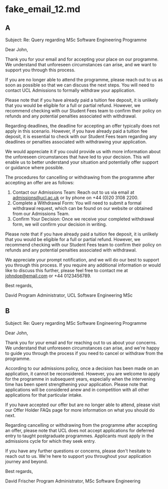 # fake_email_12.md

## A

Subject: Re: Query regarding MSc Software Engineering Programme

Dear John,

Thank you for your email and for accepting your place on our programme. We understand that unforeseen circumstances can arise, and we want to support you through this process.

If you are no longer able to attend the programme, please reach out to us as soon as possible so that we can discuss the next steps. You will need to contact UCL Admissions to formally withdraw your application.

Please note that if you have already paid a tuition fee deposit, it is unlikely that you would be eligible for a full or partial refund. However, we recommend checking with our Student Fees team to confirm their policy on refunds and any potential penalties associated with withdrawal.

Regarding deadlines, the deadline for accepting an offer typically does not apply in this scenario. However, if you have already paid a tuition fee deposit, it is essential to check with our Student Fees team regarding any deadlines or penalties associated with withdrawing your application.

We would appreciate it if you could provide us with more information about the unforeseen circumstances that have led to your decision. This will enable us to better understand your situation and potentially offer support or guidance where possible.

The procedures for cancelling or withdrawing from the programme after accepting an offer are as follows:

1. Contact our Admissions Team: Reach out to us via email at [admissions@ucl.ac.uk](mailto:admissions@ucl.ac.uk) or by phone on +44 (0)20 3108 2200.
2. Complete a Withdrawal Form: You will need to submit a formal withdrawal request, which can be found on our website or obtained from our Admissions Team.
3. Confirm Your Decision: Once we receive your completed withdrawal form, we will confirm your decision in writing.

Please note that if you have already paid a tuition fee deposit, it is unlikely that you would be eligible for a full or partial refund. However, we recommend checking with our Student Fees team to confirm their policy on refunds and any potential penalties associated with withdrawal.

We appreciate your prompt notification, and we will do our best to support you through this process. If you require any additional information or would like to discuss this further, please feel free to contact me at [johndoe@email.com](mailto:johndoe@email.com) or +44 0123456789.

Best regards,

David
Program Administrator, UCL Software Engineering MSc

## B

Subject: Re: Query regarding MSc Software Engineering Programme

Dear John,

Thank you for your email and for reaching out to us about your concerns. We understand that unforeseen circumstances can arise, and we're happy to guide you through the process if you need to cancel or withdraw from the programme.

According to our admissions policy, once a decision has been made on an application, it cannot be reconsidered. However, you are welcome to apply for the programme in subsequent years, especially when the intervening time has been spent strengthening your application. Please note that applications will be considered anew and in competition with all other applications for that particular intake.

If you have accepted our offer but are no longer able to attend, please visit our Offer Holder FAQs page for more information on what you should do next.

Regarding cancelling or withdrawing from the programme after accepting an offer, please note that UCL does not accept applications for deferred entry to taught postgraduate programmes. Applicants must apply in the admissions cycle for which they seek entry.

If you have any further questions or concerns, please don't hesitate to reach out to us. We're here to support you throughout your application journey and beyond.

Best regards,

David Frischer
Program Administrator, MSc Software Engineering



